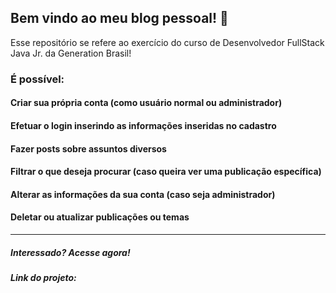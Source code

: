 ## Bem vindo ao meu blog pessoal! 🦋

Esse repositório se refere ao exercício do curso de Desenvolvedor FullStack Java Jr. da Generation Brasil!

### É possível: 

#### Criar sua própria conta (como usuário normal ou administrador)
#### Efetuar o login inserindo as informações inseridas no cadastro
#### Fazer posts sobre assuntos diversos
#### Filtrar o que deseja procurar (caso queira ver uma publicação específica)
#### Alterar as informações da sua conta (caso seja administrador)
#### Deletar ou atualizar publicações ou temas

<hr>

##### Interessado? Acesse agora! 
##### Link do projeto: 



